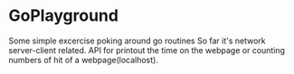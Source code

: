 # GoPlayground
Some simple excercise poking around go routines
So far it's network server-client related. API for printout the time on the webpage or counting numbers of hit of a webpage(localhost).
